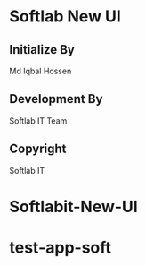 # Softlab New UI

## Initialize By
Md Iqbal Hossen

## Development By
Softlab IT Team

## Copyright
Softlab IT
# Softlabit-New-UI
# test-app-soft
